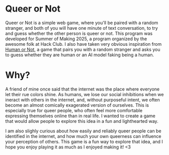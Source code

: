 # Queer or Not
Queer or Not is a simple web game, where you'll be paired with a random stranger, and both of you will have one minute of text conversation, to try and guess whether the other person is queer or not. This program was developed for Summer of Making 2025, a program organized by the awesome folk at Hack Club. I also have taken very obvious inspiration from [Human or Not](https://humanornot.ai/), a game that pairs you with a random stranger and asks you to guess whether they are human or an AI model faking being a human.

# Why?
A friend of mine once said that the internet was the place where everyone let their rue colors shine. As humans, we lose our social inhibitions when we ineract with others in the internet, and, without purposeful intent, we often become an almost comically exagerated version of ourselves. This is especially true for queer people, who often feel more comfortable expressing themselves online than in real life. I wanted to create a game that would allow people to explore this idea in a fun and lighthearted way.

I am also slighly curious about how easily and reliably queer people can be identified in the internet, and how much your own queerness can influence your perception of others. This game is a fun way to explore that idea, and I hope you enjoy playing it as much as I enjoyed making it! <3
